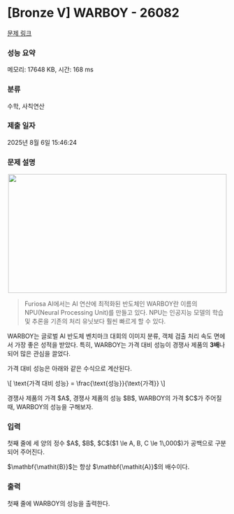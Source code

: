 # [Bronze V] WARBOY - 26082 

[문제 링크](https://www.acmicpc.net/problem/26082) 

### 성능 요약

메모리: 17648 KB, 시간: 168 ms

### 분류

수학, 사칙연산

### 제출 일자

2025년 8월 6일 15:46:24

### 문제 설명

<p style="text-align: center;"><img alt="" src="https://upload.acmicpc.net/6a1d64e7-3819-40b4-8ae3-f26f04a02e7b/-/preview/" style="height: 272px; width: 500px;"></p>

<blockquote>
<p>Furiosa AI에서는 AI 연산에 최적화된 반도체인 WARBOY란 이름의 NPU(Neural Processing Unit)를 만들고 있다. NPU는 인공지능 모델의 학습 및 추론을 기존의 처리 유닛보다 훨씬 빠르게 할 수 있다.</p>
</blockquote>

<p>WARBOY는 글로벌 AI 반도체 벤치마크 대회의 이미지 분류, 객체 검출 처리 속도 면에서 가장 좋은 성적을 받았다. 특히, WARBOY는 가격 대비 성능이 경쟁사 제품의 <strong>3배</strong>나 되어 많은 관심을 끌었다.</p>

<p>가격 대비 성능은 아래와 같은 수식으로 계산된다.</p>

<p>\[ \text{가격 대비 성능} = \frac{\text{성능}}{\text{가격}} \]</p>

<p>경쟁사 제품의 가격 $A$, 경쟁사 제품의 성능 $B$, WARBOY의 가격 $C$가 주어질 때, WARBOY의 성능을 구해보자.</p>

### 입력 

 <p>첫째 줄에 세 양의 정수 $A$, $B$, $C$($1 \le A, B, C \le 1\,000$)가 공백으로 구분되어 주어진다.</p>

<p>$\mathbf{\mathit{B}}$는 항상 $\mathbf{\mathit{A}}$의 배수이다.</p>

### 출력 

 <p>첫째 줄에 WARBOY의 성능을 출력한다.</p>

